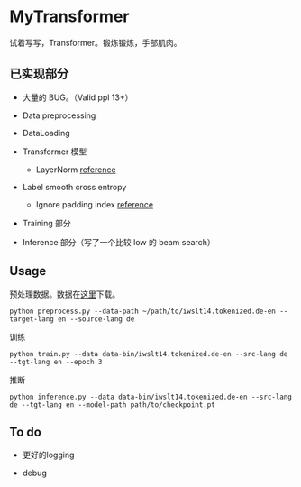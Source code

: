 # MyTransformer

试着写写，Transformer。锻炼锻炼，手部肌肉。

## 已实现部分

+ 大量的 BUG。（Valid ppl 13+）
+ Data preprocessing
+ DataLoading
+ Transformer 模型
    + LayerNorm [reference](https://pytorch.org/docs/stable/generated/torch.nn.LayerNorm.html?highlight=layer#torch.nn.LayerNorm)
+ Label smooth cross entropy
    + Ignore padding index [reference](https://discuss.pytorch.org/t/ignore-index-in-the-cross-entropy-loss/25006/9)

+ Training 部分
+ Inference 部分（写了一个比较 low 的 beam search）

## Usage

预处理数据。数据在[这里](https://git.io/JPK9N)下载。

```
python preprocess.py --data-path ~/path/to/iwslt14.tokenized.de-en --target-lang en --source-lang de
```

训练

```
python train.py --data data-bin/iwslt14.tokenized.de-en --src-lang de --tgt-lang en --epoch 3
```

推断

```
python inference.py --data data-bin/iwslt14.tokenized.de-en --src-lang de --tgt-lang en --model-path path/to/checkpoint.pt
```

## To do

+ 更好的logging

+ debug
